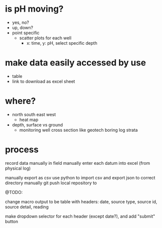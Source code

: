 # is pH moving? 
* yes, no?
* up, down?
* point specific
  - scatter plots for each well
    * x: time, y: pH, select specific depth

# make data easily accessed by use 
* table
* link to download as excel sheet

# where?
* north south east west
  - heat map
* depth, surface vs ground
  - monitoring well cross section like geotech boring log strata

# process
record data manually in field
manually enter each datum into excel (from physical log)
<!-- run "Data Crank" macro  -->
manually export as csv
use python to import csv and export json to correct directory
manually git push local repository to 

@TODO: 

change macro output to be table with headers: date, source type, source id, source detail, reading

make dropdown selector for each header (except date?), and add "submit" button

